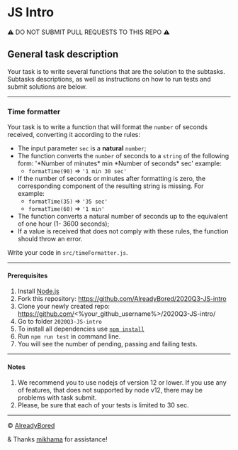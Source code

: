 # JS Intro

⚠️ DO NOT SUBMIT PULL REQUESTS TO THIS REPO ⚠️

## General task description
Your task is to write several functions that are the solution to the subtasks. Subtasks descriptions, as well as instructions on how to run tests and submit solutions are below.

---

### **Time formatter**

Your task is to write a function that will format the `number` of seconds received, converting it according to the rules:
- The input parameter `sec` is a **natural** `number`;
- The function converts the `number` of seconds to a `string` of the following form: '\*Number of minutes\* min \*Number of seconds\* sec'
example:
   * `formatTime(90)` => `'1 min 30 sec'` 
- If the number of seconds or minutes after formatting is zero, the corresponding component of the resulting string is missing. For example:
   * `formatTime(35)` => `'35 sec'`
   * `formatTime(60)` => `'1 min'`
- The function converts a natural number of seconds up to the equivalent of one hour (1- 3600 seconds);
- If a value is received that does not comply with these rules, the function should throw an error.

Write your code in `src/timeFormatter.js`.

---

#### Prerequisites
1. Install [Node.js](https://nodejs.org/en/download/)   
2. Fork this repository: https://github.com/AlreadyBored/2020Q3-JS-intro
3. Clone your newly created repo: https://github.com/<%your_github_username%>/2020Q3-JS-intro/  
4. Go to folder `2020Q3-JS-intro`  
5. To install all dependencies use [`npm install`](https://docs.npmjs.com/cli/install)  
6. Run `npm run test` in command line.
7. You will see the number of pending, passing and failing tests.

---

#### Notes
1. We recommend you to use nodejs of version 12 or lower. If you use any of features, that does not supported by node v12, there may be problems with task submit.
2. Please, be sure that each of your tests is limited to 30 sec.

---

© [AlreadyBored](https://github.com/alreadybored)

& Thanks [mikhama](https://github.com/mikhama) for assistance!